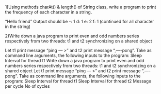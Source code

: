1)Using methods charAt() & length() of String class, write a program to print the
frequency of each character in a string.

“Hello friend”
Output should be
-: 1
d: 1
e: 2
f: 1
(continued for all character in the string)

2)Write down a java program to print even and odd numbers series respectively
from two threads: t1 and t2 synchronizing on a shared object

Let t1 print message “ping — >” and t2 print message “,—-pong”.
Take as command line arguments, the following inputs to the program:
Sleep Interval for thread t1
Write down a java program to print even and odd numbers series respectively from two
threads: t1 and t2 synchronizing on a shared object
Let t1 print message “ping — >” and t2 print message “,—-pong”. Take as command line arguments, the following inputs to the program: Sleep Interval for thread t1 Sleep Interval for thread t2 Message per cycle No of cycles
